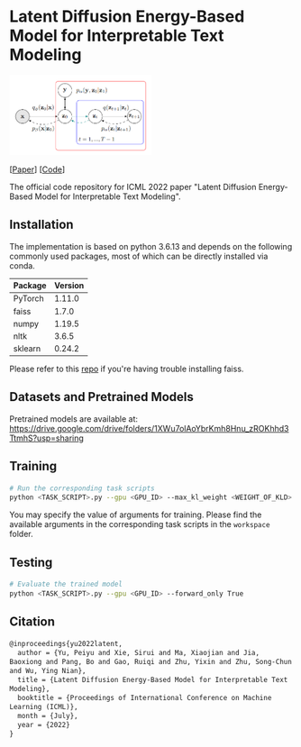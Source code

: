 # Latent Diffusion Energy-Based Model for Interpretable Text Modeling
<img src="teaser.PNG" alt="teaser" width="50%" />

[[Paper]()] [[Code](https://github.com/yuPeiyu98/LDEBM)]

The official code repository for ICML 2022 paper "Latent Diffusion Energy-Based Model for Interpretable Text Modeling".

## Installation

The implementation is based on python 3.6.13 and depends on the following commonly used packages, most of which can be directly installed via conda.

| Package       | Version                          |
| ------------- | -------------------------------- |
| PyTorch       | 1.11.0                           |
| faiss         | 1.7.0                            |
| numpy         | 1.19.5                           |
| nltk          | 3.6.5                            |
| sklearn       | 0.24.2                           |

Please refer to this [repo](https://github.com/facebookresearch/faiss) if you're having trouble installing faiss.

## Datasets and Pretrained Models

Pretrained models are available at: https://drive.google.com/drive/folders/1XWu7olAoYbrKmh8Hnu_zROKhhd3TtmhS?usp=sharing

## Training

```bash
# Run the corresponding task scripts
python <TASK_SCRIPT>.py --gpu <GPU_ID> --max_kl_weight <WEIGHT_OF_KLD> --mutual_weight <WEIGHT_OF_MI> --cls_weight <WEIGHT_OF_CLS_LOSS>
```

You may specify the value of arguments for training. Please find the available arguments in the corresponding task scripts in the `workspace` folder.

## Testing

```bash
# Evaluate the trained model
python <TASK_SCRIPT>.py --gpu <GPU_ID> --forward_only True
```

## Citation

```
@inproceedings{yu2022latent,
  author = {Yu, Peiyu and Xie, Sirui and Ma, Xiaojian and Jia, Baoxiong and Pang, Bo and Gao, Ruiqi and Zhu, Yixin and Zhu, Song-Chun and Wu, Ying Nian},
  title = {Latent Diffusion Energy-Based Model for Interpretable Text Modeling},
  booktitle = {Proceedings of International Conference on Machine Learning (ICML)},
  month = {July},
  year = {2022}
}
```
